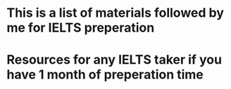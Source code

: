 # This is a list of materials followed by me for IELTS preperation

# Resources for any IELTS taker if you have 1 month of preperation time
